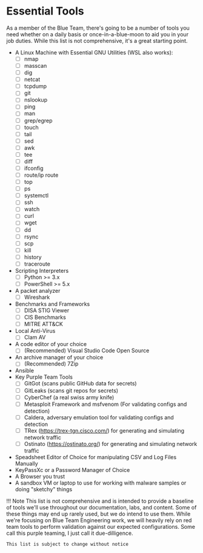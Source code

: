# Essential Tools
As a member of the Blue Team, there's going to be a number of tools you need whether on a daily basis or once-in-a-blue-moon to aid you in your job duties. While this list is not comprehensive, it's a great starting point.

- A Linux Machine with Essential GNU Utilities (WSL also works):
    - [ ] nmap
    - [ ] masscan
    - [ ] dig
    - [ ] netcat
    - [ ] tcpdump
    - [ ] git
    - [ ] nslookup
    - [ ] ping
    - [ ] man
    - [ ] grep/egrep
    - [ ] touch
    - [ ] tail
    - [ ] sed
    - [ ] awk
    - [ ] tee
    - [ ] diff
    - [ ] ifconfig
    - [ ] route/ip route
    - [ ] top
    - [ ] ps
    - [ ] systemctl
    - [ ] ssh
    - [ ] watch
    - [ ] curl
    - [ ] wget
    - [ ] dd
    - [ ] rsync
    - [ ] scp
    - [ ] kill
    - [ ] history
    - [ ] traceroute

- Scripting Interpreters
    - [ ] Python >= 3.x
    - [ ] PowerShell >= 5.x

- A packet analyzer
    - [ ] Wireshark
    
- Benchmarks and Frameworks
    - [ ] DISA STIG Viewer
    - [ ] CIS Benchmarks
    - [ ] MITRE ATT&CK

- Local Anti-Virus
    - [ ] Clam AV

- A code editor of your choice
    - [ ] (Recommended) Visual Studio Code Open Source

- An archive manager of your choice
    - [ ] (Recommended) 7Zip

- Ansible
- Key Purple Team Tools
    - [ ] GitGot (scans public GitHub data for secrets)
    - [ ] GitLeaks (scans git repos for secrets)
    - [ ] CyberChef (a real swiss army knife)
    - [ ] Metasploit Framework and msfvenom (For validating configs and detection)
    - [ ] Caldera, adversary emulation tool for validating configs and detection
    - [ ] TRex (https://trex-tgn.cisco.com/) for generating and simulating network traffic
    - [ ] Ostinato (https://ostinato.org/) for generating and simulating network traffic

- Speadsheet Editor of Choice for manipulating CSV and Log Files Manually
- KeyPassXc or a Password Manager of Choice
- A Browser you trust
- A sandbox VM or laptop to use for working with malware samples or doing "sketchy" things


!!! Note
    This list is not comprehensive and is intended to provide a baseline of tools we'll use throughout our documentation, labs, and content. Some of these things may end up rarely used, but we do intend to use them. While we're focusing on Blue Team Engineering work, we will heavily rely on red team tools to perform validation against our expected configurations. Some call this purple teaming, I just call it due-dilligence.

    This list is subject to change without notice